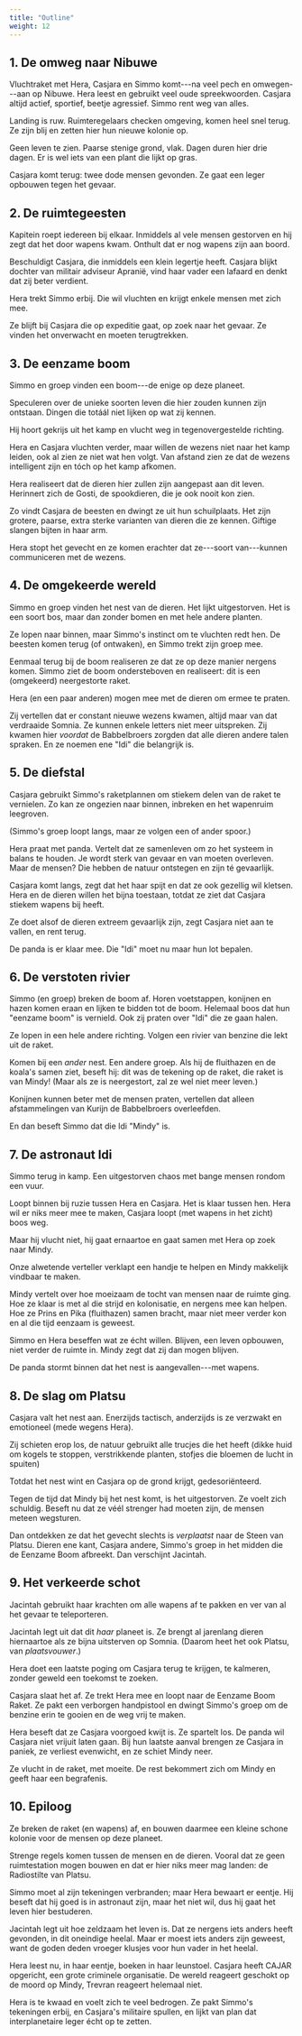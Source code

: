 ```yaml
---
title: "Outline"
weight: 12
---
```


## 1. De omweg naar Nibuwe

Vluchtraket met Hera, Casjara en Simmo komt---na veel pech en omwegen---aan op Nibuwe. Hera leest en gebruikt veel oude spreekwoorden. Casjara altijd actief, sportief, beetje agressief. Simmo rent weg van alles.

Landing is ruw. Ruimteregelaars checken omgeving, komen heel snel terug. Ze zijn blij en zetten hier hun nieuwe kolonie op.

Geen leven te zien. Paarse stenige grond, vlak. Dagen duren hier drie dagen. Er is wel iets van een plant die lijkt op gras.

Casjara komt terug: twee dode mensen gevonden. Ze gaat een leger opbouwen tegen het gevaar.

## 2. De ruimtegeesten

Kapitein roept iedereen bij elkaar. Inmiddels al vele mensen gestorven en hij zegt dat het door wapens kwam. Onthult dat er nog wapens zijn aan boord.

Beschuldigt Casjara, die inmiddels een klein legertje heeft. Casjara blijkt dochter van militair adviseur Apranië, vind haar vader een lafaard en denkt dat zij beter verdient.

Hera trekt Simmo erbij. Die wil vluchten en krijgt enkele mensen met zich mee.

Ze blijft bij Casjara die op expeditie gaat, op zoek naar het gevaar. Ze vinden het onverwacht en moeten terugtrekken.

## 3. De eenzame boom

Simmo en groep vinden een boom---de enige op deze planeet.

Speculeren over de unieke soorten leven die hier zouden kunnen zijn ontstaan. Dingen die totáál niet lijken op wat zij kennen.

Hij hoort gekrijs uit het kamp en vlucht weg in tegenovergestelde richting.

Hera en Casjara vluchten verder, maar willen de wezens niet naar het kamp leiden, ook al zien ze niet wat hen volgt. Van afstand zien ze dat de wezens intelligent zijn en tóch op het kamp afkomen.

Hera realiseert dat de dieren hier zullen zijn aangepast aan dit leven. Herinnert zich de Gosti, de spookdieren, die je ook nooit kon zien.

Zo vindt Casjara de beesten en dwingt ze uit hun schuilplaats. Het zijn grotere, paarse, extra sterke varianten van dieren die ze kennen. Giftige slangen bijten in haar arm.

Hera stopt het gevecht en ze komen erachter dat ze---soort van---kunnen communiceren met de wezens.

## 4. De omgekeerde wereld

Simmo en groep vinden het nest van de dieren. Het lijkt uitgestorven. Het is een soort bos, maar dan zonder bomen en met hele andere planten.

Ze lopen naar binnen, maar Simmo's instinct om te vluchten redt hen. De beesten komen terug (of ontwaken), en Simmo trekt zijn groep mee.

Eenmaal terug bij de boom realiseren ze dat ze op deze manier nergens komen. Simmo ziet de boom ondersteboven en realiseert: dit is een (omgekeerd) neergestorte raket.

Hera (en een paar anderen) mogen mee met de dieren om ermee te praten.

Zij vertellen dat er constant nieuwe wezens kwamen, altijd maar van dat verdraaide Somnia. Ze kunnen enkele letters niet meer uitspreken. Zij kwamen hier _voordat_ de Babbelbroers zorgden dat alle dieren andere talen spraken. En ze noemen ene "Idi" die belangrijk is.

## 5. De diefstal

Casjara gebruikt Simmo's raketplannen om stiekem delen van de raket te vernielen. Zo kan ze ongezien naar binnen, inbreken en het wapenruim leegroven.

(Simmo's groep loopt langs, maar ze volgen een of ander spoor.)

Hera praat met panda. Vertelt dat ze samenleven om zo het systeem in balans te houden. Je wordt sterk van gevaar en van moeten overleven. Maar de mensen? Die hebben de natuur ontstegen en zijn té gevaarlijk.

Casjara komt langs, zegt dat het haar spijt en dat ze ook gezellig wil kletsen. Hera en de dieren willen het bijna toestaan, totdat ze ziet dat Casjara stiekem wapens bij heeft.

Ze doet alsof de dieren extreem gevaarlijk zijn, zegt Casjara niet aan te vallen, en rent terug.

De panda is er klaar mee. Die "Idi" moet nu maar hun lot bepalen.

## 6. De verstoten rivier

Simmo (en groep) breken de boom af. Horen voetstappen, konijnen en hazen komen eraan en lijken te bidden tot de boom. Helemaal boos dat hun "eenzame boom" is vernield. Ook zij praten over "Idi" die ze gaan halen.

Ze lopen in een hele andere richting. Volgen een rivier van benzine die lekt uit de raket.

Komen bij een _ander_ nest. Een andere groep. Als hij de fluithazen en de koala's samen ziet, beseft hij: dit was de tekening op de raket, die raket is van Mindy! (Maar als ze is neergestort, zal ze wel niet meer leven.)

Konijnen kunnen beter met de mensen praten, vertellen dat alleen afstammelingen van Kurijn de Babbelbroers overleefden.

En dan beseft Simmo dat die Idi "Mindy" is.

## 7. De astronaut Idi

Simmo terug in kamp. Een uitgestorven chaos met bange mensen rondom een vuur.

Loopt binnen bij ruzie tussen Hera en Casjara. Het is klaar tussen hen. Hera wil er niks meer mee te maken, Casjara loopt (met wapens in het zicht) boos weg.

Maar hij vlucht niet, hij gaat ernaartoe en gaat samen met Hera op zoek naar Mindy.

Onze alwetende verteller verklapt een handje te helpen en Mindy makkelijk vindbaar te maken.

Mindy vertelt over hoe moeizaam de tocht van mensen naar de ruimte ging. Hoe ze klaar is met al die strijd en kolonisatie, en nergens mee kan helpen. Hoe ze Prins en Pika (fluithazen) samen bracht, maar niet meer verder kon en al die tijd eenzaam is geweest.

Simmo en Hera beseffen wat ze écht willen. Blijven, een leven opbouwen, niet verder de ruimte in. Mindy zegt dat zij dan mogen blijven.

De panda stormt binnen dat het nest is aangevallen---met wapens.

## 8. De slag om Platsu

Casjara valt het nest aan. Enerzijds tactisch, anderzijds is ze verzwakt en emotioneel (mede wegens Hera).

Zij schieten erop los, de natuur gebruikt alle trucjes die het heeft (dikke huid om kogels te stoppen, verstrikkende planten, stofjes die bloemen de lucht in spuiten)

Totdat het nest wint en Casjara op de grond krijgt, gedesoriënteerd.

Tegen de tijd dat Mindy bij het nest komt, is het uitgestorven. Ze voelt zich schuldig. Beseft nu dat ze véél strenger had moeten zijn, de mensen meteen wegsturen.

Dan ontdekken ze dat het gevecht slechts is _verplaatst_ naar de Steen van Platsu. Dieren ene kant, Casjara andere, Simmo's groep in het midden die de Eenzame Boom afbreekt. Dan verschijnt Jacintah.

## 9. Het verkeerde schot

Jacintah gebruikt haar krachten om alle wapens af te pakken en ver van al het gevaar te teleporteren.

Jacintah legt uit dat dit _haar_ planeet is. Ze brengt al jarenlang dieren hiernaartoe als ze bijna uitsterven op Somnia. (Daarom heet het ook Platsu, van _plaatsvouwer_.)

Hera doet een laatste poging om Casjara terug te krijgen, te kalmeren, zonder geweld een toekomst te zoeken.

Casjara slaat het af. Ze trekt Hera mee en loopt naar de Eenzame Boom Raket. Ze pakt een verborgen handpistool en dwingt Simmo's groep om de benzine erin te gooien en de weg vrij te maken.

Hera beseft dat ze Casjara voorgoed kwijt is. Ze spartelt los. De panda wil Casjara niet vrijuit laten gaan. Bij hun laatste aanval brengen ze Casjara in paniek, ze verliest evenwicht, en ze schiet Mindy neer.

Ze vlucht in de raket, met moeite. De rest bekommert zich om Mindy en geeft haar een begrafenis. 

## 10. Epiloog

Ze breken de raket (en wapens) af, en bouwen daarmee een kleine schone kolonie voor de mensen op deze planeet.

Strenge regels komen tussen de mensen en de dieren. Vooral dat ze geen ruimtestation mogen bouwen en dat er hier niks meer mag landen: de Radiostilte van Platsu.

Simmo moet al zijn tekeningen verbranden; maar Hera bewaart er eentje. Hij beseft dat hij goed is in astronaut zijn, maar het niet wil, dus hij gaat het leven hier bestuderen.

Jacintah legt uit hoe zeldzaam het leven is. Dat ze nergens iets anders heeft gevonden, in dit oneindige heelal. Maar er moest iets anders zijn geweest, want de goden deden vroeger klusjes voor hun vader in het heelal.

Hera leest nu, in haar eentje, boeken in haar leunstoel. Casjara heeft CAJAR opgericht, een grote criminele organisatie. De wereld reageert geschokt op de moord op Mindy, Trevran reageert helemaal niet.

Hera is te kwaad en voelt zich te veel bedrogen. Ze pakt Simmo's tekeningen erbij, en Casjara's militaire spullen, en lijkt van plan dat interplanetaire leger écht op te zetten.
